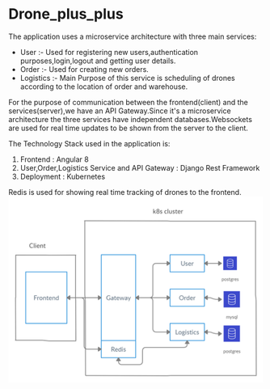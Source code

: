 # Drone_plus_plus

The application uses a microservice architecture with three main services:
* User :- Used for registering new users,authentication purposes,login,logout and getting user details.
* Order :- Used for creating new orders.
* Logistics :- Main Purpose of this service is scheduling of drones according to the location of order and warehouse.

For the purpose of communication between the frontend(client) and the services(server),we have an API Gateway.Since it's a microservice architecture the three services have independent databases.Websockets are used for real time updates to be shown from the server to the client.

The Technology Stack used in the application is:
1. Frontend : Angular 8
2. User,Order,Logistics Service and API Gateway : Django Rest Framework
3. Deployment : Kubernetes

Redis is used for showing real time tracking of drones to the frontend.
![Image description](https://github.com/dev1911/drone_plus_plus/blob/master/documents/architecture.jpg)
